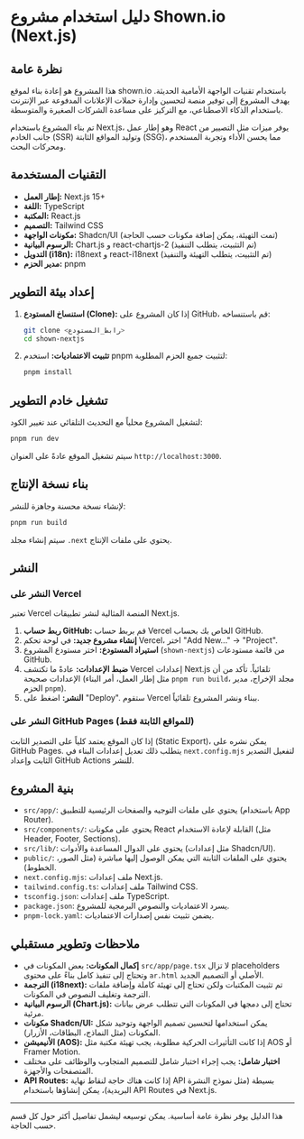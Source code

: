 # دليل استخدام مشروع Shown.io (Next.js)

## نظرة عامة

هذا المشروع هو إعادة بناء لموقع shown.io باستخدام تقنيات الواجهة الأمامية الحديثة. يهدف المشروع إلى توفير منصة لتحسين وإدارة حملات الإعلانات المدفوعة عبر الإنترنت باستخدام الذكاء الاصطناعي، مع التركيز على مساعدة الشركات الصغيرة والمتوسطة.

تم بناء المشروع باستخدام Next.js، وهو إطار عمل React يوفر ميزات مثل التصيير من جانب الخادم (SSR) وتوليد المواقع الثابتة (SSG)، مما يحسن الأداء وتجربة المستخدم ومحركات البحث.

## التقنيات المستخدمة

*   **إطار العمل:** Next.js 15+
*   **اللغة:** TypeScript
*   **المكتبة:** React.js
*   **التصميم:** Tailwind CSS
*   **مكونات الواجهة:** Shadcn/UI (تمت التهيئة، يمكن إضافة مكونات حسب الحاجة)
*   **الرسوم البيانية:** Chart.js و react-chartjs-2 (تم التثبيت، يتطلب التنفيذ)
*   **التدويل (i18n):** i18next و react-i18next (تم التثبيت، يتطلب التهيئة والتنفيذ)
*   **مدير الحزم:** pnpm

## إعداد بيئة التطوير

1.  **استنساخ المستودع (Clone):** إذا كان المشروع على GitHub، قم باستنساخه:
    ```bash
    git clone <رابط_المستودع>
    cd shown-nextjs
    ```
2.  **تثبيت الاعتماديات:** استخدم pnpm لتثبيت جميع الحزم المطلوبة:
    ```bash
    pnpm install
    ```

## تشغيل خادم التطوير

لتشغيل المشروع محلياً مع التحديث التلقائي عند تغيير الكود:

```bash
pnpm run dev
```

سيتم تشغيل الموقع عادةً على العنوان `http://localhost:3000`.

## بناء نسخة الإنتاج

لإنشاء نسخة محسنة وجاهزة للنشر:

```bash
pnpm run build
```

سيتم إنشاء مجلد `.next` يحتوي على ملفات الإنتاج.

## النشر

### النشر على Vercel

تعتبر Vercel المنصة المثالية لنشر تطبيقات Next.js.

1.  **ربط حساب GitHub:** قم بربط حساب Vercel الخاص بك بحساب GitHub.
2.  **إنشاء مشروع جديد:** في لوحة تحكم Vercel، اختر "Add New..." -> "Project".
3.  **استيراد المستودع:** اختر مستودع المشروع (`shown-nextjs`) من قائمة مستودعات GitHub.
4.  **ضبط الإعدادات:** عادةً ما تكتشف Vercel إعدادات Next.js تلقائياً. تأكد من أن الإعدادات صحيحة (مثل إطار العمل، أمر البناء `pnpm run build`، مجلد الإخراج، مدير الحزم `pnpm`).
5.  **النشر:** اضغط على "Deploy". ستقوم Vercel ببناء ونشر المشروع تلقائياً.

### النشر على GitHub Pages (للمواقع الثابتة فقط)

إذا كان الموقع يعتمد كلياً على التصدير الثابت (Static Export)، يمكن نشره على GitHub Pages. يتطلب ذلك تعديل إعدادات البناء في `next.config.mjs` لتفعيل التصدير الثابت وإعداد GitHub Actions للنشر.

## بنية المشروع

*   `src/app/`: يحتوي على ملفات التوجيه والصفحات الرئيسية للتطبيق (باستخدام App Router).
*   `src/components/`: يحتوي على مكونات React القابلة لإعادة الاستخدام (مثل Header, Footer, Sections).
*   `src/lib/`: يحتوي على الدوال المساعدة والأدوات (مثل إعدادات Shadcn/UI).
*   `public/`: يحتوي على الملفات الثابتة التي يمكن الوصول إليها مباشرة (مثل الصور، الخطوط).
*   `next.config.mjs`: ملف إعدادات Next.js.
*   `tailwind.config.ts`: ملف إعدادات Tailwind CSS.
*   `tsconfig.json`: ملف إعدادات TypeScript.
*   `package.json`: يسرد الاعتماديات والنصوص البرمجية للمشروع.
*   `pnpm-lock.yaml`: يضمن تثبيت نفس إصدارات الاعتماديات.

## ملاحظات وتطوير مستقبلي

*   **إكمال المكونات:** بعض المكونات في `src/app/page.tsx` لا تزال placeholders وتحتاج إلى تنفيذ كامل بناءً على محتوى `ar.html` الأصلي أو التصميم الجديد.
*   **الترجمة (i18next):** تم تثبيت المكتبات ولكن تحتاج إلى تهيئة كاملة وإضافة ملفات الترجمة وتغليف النصوص في المكونات.
*   **الرسوم البيانية (Chart.js):** تحتاج إلى دمجها في المكونات التي تتطلب عرض بيانات مرئية.
*   **مكونات Shadcn/UI:** يمكن استخدامها لتحسين تصميم الواجهة وتوحيد شكل المكونات (مثل النماذج، البطاقات، الأزرار).
*   **الأنيميشن (AOS):** إذا كانت التأثيرات الحركية مطلوبة، يجب تهيئة مكتبة مثل AOS أو Framer Motion.
*   **اختبار شامل:** يجب إجراء اختبار شامل للتصميم المتجاوب والوظائف على مختلف المتصفحات والأجهزة.
*   **API Routes:** إذا كانت هناك حاجة لنقاط نهاية API بسيطة (مثل نموذج النشرة البريدية)، يمكن إنشاؤها باستخدام API Routes في Next.js.

---

هذا الدليل يوفر نظرة عامة أساسية. يمكن توسيعه ليشمل تفاصيل أكثر حول كل قسم حسب الحاجة.
